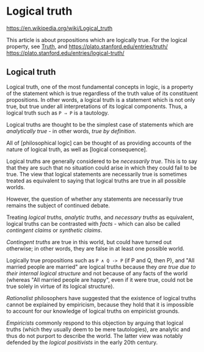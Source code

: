 # Logical truth

https://en.wikipedia.org/wiki/Logical_truth

This article is about propositions which are logically true. For the logical property, see [Truth](https://en.wikipedia.org/wiki/Truth), and 
https://plato.stanford.edu/entries/truth/
https://plato.stanford.edu/entries/logical-truth/

## Logical truth

Logical truth, one of the most fundamental concepts in logic, is a property of the statement which is true regardless of the truth value of its constituent propositions. In other words, a logical truth is a statement which is not only true, but true under all interpretations of its logical components. Thus, a logical truth such as `P ⇒ P` is a tautology.

Logical truths are thought to be the simplest case of statements which are *analytically true* - in other words, *true by definition*.

All of [philosophical logic] can be thought of as providing accounts of the nature of logical truth, as well as [logical consequence].

Logical truths are generally considered to be *necessarily true*. This is to say that they are such that no situation could arise in which they could fail to be true. The view that logical statements are necessarily true is sometimes treated as equivalent to saying that logical truths are true in all possible worlds.

However, the question of whether any statements are necessarily true remains the subject of continued debate.

Treating *logical truths*, *analytic truths*, and *necessary truths* as equivalent, logical truths can be contrasted with *facts* - which can also be called *contingent claims* or *synthetic claims*.

*Contingent truths* are true in this world, but could have turned out otherwise; in other words, they are false in at least one possible world.

Logically true propositions such as `P ∧ Q -> P` (if P and Q, then P), and "All married people are married" are logical truths because they *are true due to their internal logical structure* and not because of any facts of the world (whereas "All married people are happy", even if it were true, could not be true solely in virtue of its logical structure).

*Rationalist* philosophers have suggested that the existence of logical truths cannot be explained by empiricism, because they hold that it is impossible to account for our knowledge of logical truths on empiricist grounds. 

*Empiricists* commonly respond to this objection by arguing that logical truths (which they usually deem to be mere tautologies), are analytic and thus do not purport to describe the world. The latter view was notably defended by the *logical positivists* in the early 20th century.
